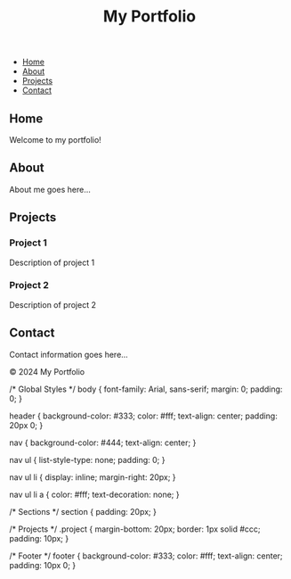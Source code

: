 <!DOCTYPE html>
<html lang="en">
<head>
  <meta charset="UTF-8">
  <meta name="viewport" content="width=device-width, initial-scale=1.0">
  <title>Responsive Portfolio</title>
  <link rel="stylesheet" href="styles.css">
</head>
<body>
  <header>
    <h1>My Portfolio</h1>
  </header>
  
  <nav>
    <ul>
      <li><a href="#home">Home</a></li>
      <li><a href="#about">About</a></li>
      <li><a href="#projects">Projects</a></li>
      <li><a href="#contact">Contact</a></li>
    </ul>
  </nav>
  
  <section id="home">
    <h2>Home</h2>
    <p>Welcome to my portfolio!</p>
  </section>
  
  <section id="about">
    <h2>About</h2>
    <p>About me goes here...</p>
  </section>
  
  <section id="projects">
    <h2>Projects</h2>
    <div class="project">
      <h3>Project 1</h3>
      <p>Description of project 1</p>
    </div>
    <div class="project">
      <h3>Project 2</h3>
      <p>Description of project 2</p>
    </div>
  </section>
  
  <section id="contact">
    <h2>Contact</h2>
    <p>Contact information goes here...</p>
  </section>
  
  <footer>
    <p>&copy; 2024 My Portfolio</p>
  </footer>
</body>
</html>
 
/* Global Styles */
body {
  font-family: Arial, sans-serif;
  margin: 0;
  padding: 0;
}

header {
  background-color: #333;
  color: #fff;
  text-align: center;
  padding: 20px 0;
}

nav {
  background-color: #444;
  text-align: center;
}

nav ul {
  list-style-type: none;
  padding: 0;
}

nav ul li {
  display: inline;
  margin-right: 20px;
}

nav ul li a {
  color: #fff;
  text-decoration: none;
}

/* Sections */
section {
  padding: 20px;
}

/* Projects */
.project {
  margin-bottom: 20px;
  border: 1px solid #ccc;
  padding: 10px;
}

/* Footer */
footer {
  background-color: #333;
  color: #fff;
  text-align: center;
  padding: 10px 0;
}
